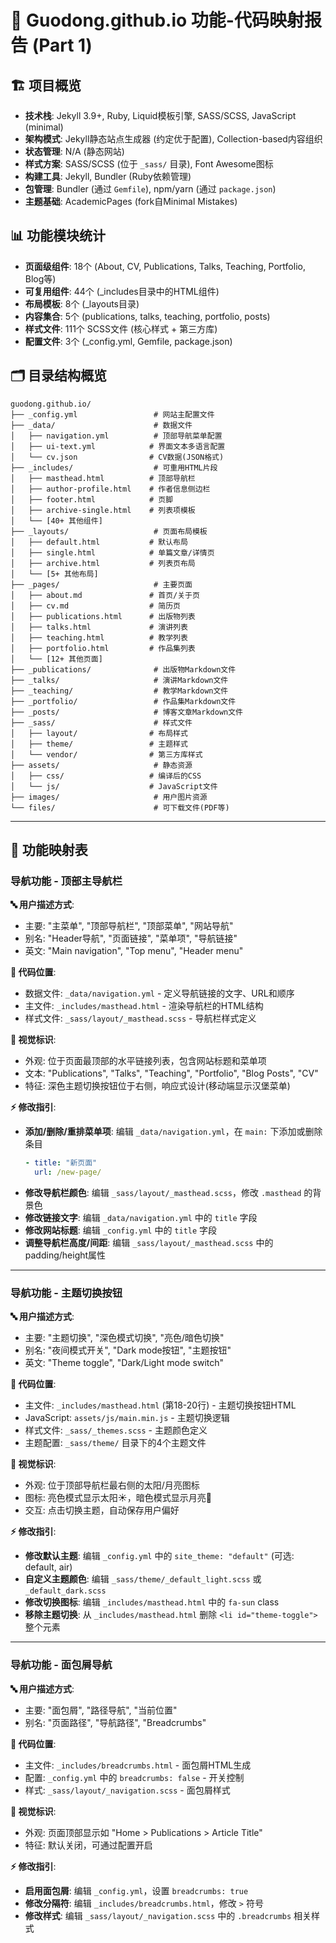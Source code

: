 # 📂 Guodong.github.io 功能-代码映射报告 (Part 1)

## 🏗️ 项目概览
- **技术栈**: Jekyll 3.9+, Ruby, Liquid模板引擎, SASS/SCSS, JavaScript (minimal)
- **架构模式**: Jekyll静态站点生成器 (约定优于配置), Collection-based内容组织
- **状态管理**: N/A (静态网站)
- **样式方案**: SASS/SCSS (位于 `_sass/` 目录), Font Awesome图标
- **构建工具**: Jekyll, Bundler (Ruby依赖管理)
- **包管理**: Bundler (通过 `Gemfile`), npm/yarn (通过 `package.json`)
- **主题基础**: AcademicPages (fork自Minimal Mistakes)

## 📊 功能模块统计
- **页面级组件**: 18个 (About, CV, Publications, Talks, Teaching, Portfolio, Blog等)
- **可复用组件**: 44个 (_includes目录中的HTML组件)
- **布局模板**: 8个 (_layouts目录)
- **内容集合**: 5个 (publications, talks, teaching, portfolio, posts)
- **样式文件**: 111个 SCSS文件 (核心样式 + 第三方库)
- **配置文件**: 3个 (_config.yml, Gemfile, package.json)

## 🗂️ 目录结构概览

```
guodong.github.io/
├── _config.yml                 # 网站主配置文件
├── _data/                      # 数据文件
│   ├── navigation.yml          # 顶部导航菜单配置
│   ├── ui-text.yml            # 界面文本多语言配置
│   └── cv.json                # CV数据(JSON格式)
├── _includes/                  # 可重用HTML片段
│   ├── masthead.html          # 顶部导航栏
│   ├── author-profile.html    # 作者信息侧边栏
│   ├── footer.html            # 页脚
│   ├── archive-single.html    # 列表项模板
│   └── [40+ 其他组件]
├── _layouts/                   # 页面布局模板
│   ├── default.html           # 默认布局
│   ├── single.html            # 单篇文章/详情页
│   ├── archive.html           # 列表页布局
│   └── [5+ 其他布局]
├── _pages/                     # 主要页面
│   ├── about.md               # 首页/关于页
│   ├── cv.md                  # 简历页
│   ├── publications.html      # 出版物列表
│   ├── talks.html             # 演讲列表
│   ├── teaching.html          # 教学列表
│   ├── portfolio.html         # 作品集列表
│   └── [12+ 其他页面]
├── _publications/              # 出版物Markdown文件
├── _talks/                     # 演讲Markdown文件
├── _teaching/                  # 教学Markdown文件
├── _portfolio/                 # 作品集Markdown文件
├── _posts/                     # 博客文章Markdown文件
├── _sass/                      # 样式文件
│   ├── layout/                # 布局样式
│   ├── theme/                 # 主题样式
│   └── vendor/                # 第三方库样式
├── assets/                     # 静态资源
│   ├── css/                   # 编译后的CSS
│   └── js/                    # JavaScript文件
├── images/                     # 用户图片资源
└── files/                      # 可下载文件(PDF等)
```

---

## 🎯 功能映射表

### 导航功能 - 顶部主导航栏

**🔤 用户描述方式**:
- 主要: "主菜单", "顶部导航栏", "顶部菜单", "网站导航"
- 别名: "Header导航", "页面链接", "菜单项", "导航链接"
- 英文: "Main navigation", "Top menu", "Header menu"

**📍 代码位置**:
- 数据文件: `_data/navigation.yml` - 定义导航链接的文字、URL和顺序
- 主文件: `_includes/masthead.html` - 渲染导航栏的HTML结构
- 样式文件: `_sass/layout/_masthead.scss` - 导航栏样式定义

**🎨 视觉标识**:
- 外观: 位于页面最顶部的水平链接列表，包含网站标题和菜单项
- 文本: "Publications", "Talks", "Teaching", "Portfolio", "Blog Posts", "CV"
- 特征: 深色主题切换按钮位于右侧，响应式设计(移动端显示汉堡菜单)

**⚡ 修改指引**:
- **添加/删除/重排菜单项**: 编辑 `_data/navigation.yml`，在 `main:` 下添加或删除条目
  ```yaml
  - title: "新页面"
    url: /new-page/
  ```
- **修改导航栏颜色**: 编辑 `_sass/layout/_masthead.scss`，修改 `.masthead` 的背景色
- **修改链接文字**: 编辑 `_data/navigation.yml` 中的 `title` 字段
- **修改网站标题**: 编辑 `_config.yml` 中的 `title` 字段
- **调整导航栏高度/间距**: 编辑 `_sass/layout/_masthead.scss` 中的padding/height属性

---

### 导航功能 - 主题切换按钮

**🔤 用户描述方式**:
- 主要: "主题切换", "深色模式切换", "亮色/暗色切换"
- 别名: "夜间模式开关", "Dark mode按钮", "主题按钮"
- 英文: "Theme toggle", "Dark/Light mode switch"

**📍 代码位置**:
- 主文件: `_includes/masthead.html` (第18-20行) - 主题切换按钮HTML
- JavaScript: `assets/js/main.min.js` - 主题切换逻辑
- 样式文件: `_sass/_themes.scss` - 主题颜色定义
- 主题配置: `_sass/theme/` 目录下的4个主题文件

**🎨 视觉标识**:
- 外观: 位于顶部导航栏最右侧的太阳/月亮图标
- 图标: 亮色模式显示太阳☀️，暗色模式显示月亮🌙
- 交互: 点击切换主题，自动保存用户偏好

**⚡ 修改指引**:
- **修改默认主题**: 编辑 `_config.yml` 中的 `site_theme: "default"` (可选: default, air)
- **自定义主题颜色**: 编辑 `_sass/theme/_default_light.scss` 或 `_default_dark.scss`
- **修改切换图标**: 编辑 `_includes/masthead.html` 中的 `fa-sun` class
- **移除主题切换**: 从 `_includes/masthead.html` 删除 `<li id="theme-toggle">` 整个元素

---

### 导航功能 - 面包屑导航

**🔤 用户描述方式**:
- 主要: "面包屑", "路径导航", "当前位置"
- 别名: "页面路径", "导航路径", "Breadcrumbs"

**📍 代码位置**:
- 主文件: `_includes/breadcrumbs.html` - 面包屑HTML生成
- 配置: `_config.yml` 中的 `breadcrumbs: false` - 开关控制
- 样式: `_sass/layout/_navigation.scss` - 面包屑样式

**🎨 视觉标识**:
- 外观: 页面顶部显示如 "Home > Publications > Article Title"
- 特征: 默认关闭，可通过配置开启

**⚡ 修改指引**:
- **启用面包屑**: 编辑 `_config.yml`，设置 `breadcrumbs: true`
- **修改分隔符**: 编辑 `_includes/breadcrumbs.html`，修改 `>` 符号
- **修改样式**: 编辑 `_sass/layout/_navigation.scss` 中的 `.breadcrumbs` 相关样式
